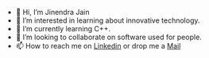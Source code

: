 - 👋 Hi, I’m Jinendra Jain
- 👀 I’m interested in learning about innovative technology.
- 🌱 I’m currently learning C++.
- 💞️ I’m looking to collaborate on software used for people.
- 📫 How to reach me on [Linkedin](https://www.linkedin.com/in/jjinendra3/) or drop me a [Mail](mailto:jjinendra3@gmail.com)

<!---
jjinendra3/jjinendra3 is a ✨ special ✨ repository because its `README.md` (this file) appears on your GitHub profile.
You can click the Preview link to take a look at your changes.
--->
